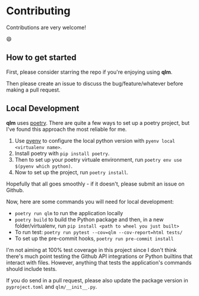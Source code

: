 # Contributing

Contributions are very welcome!

:smile:

## How to get started

First, please consider starring the repo if you're enjoying using **qlm**.

Then please create an issue to discuss the bug/feature/whatever before making a pull request.

## Local Development

**qlm** uses [poetry](https://python-poetry.org/). There are quite a few ways to set up a
poetry project, but I've found this approach the most reliable for me.

1. Use [pyenv](https://github.com/pyenv/pyenv) to configure the local python version with
`pyenv local <virtualenv name>`.
2. Install poetry with `pip install poetry`.
3. Then to set up your poetry virtuale environment, run `poetry env use $(pyenv which python)`.
4. Now to set up the project, run `poetry install`.

Hopefully that all goes smoothly - if it doesn't, please submit an issue on Github.

Now, here are some commands you will need for local development:

* `poetry run qlm` to run the application locally
* `poetry build` to build the Python package and then, in a new folder/virtualenv, run
`pip install <path to wheel you just built>`
* To run test: `poetry run pytest --cov=qlm --cov-report=html tests/`
* To set up the pre-commit hooks, `poetry run pre-commit install`

I'm not aiming at 100% test coverage in this project since I don't think there's much point
testing the Github API integrations or Python builtins that interact with files. However,
anything that tests the application's commands should include tests.

If you do send in a pull request, please also update the package version in `pyproject.toml` and
`qlm/__init__.py`.
